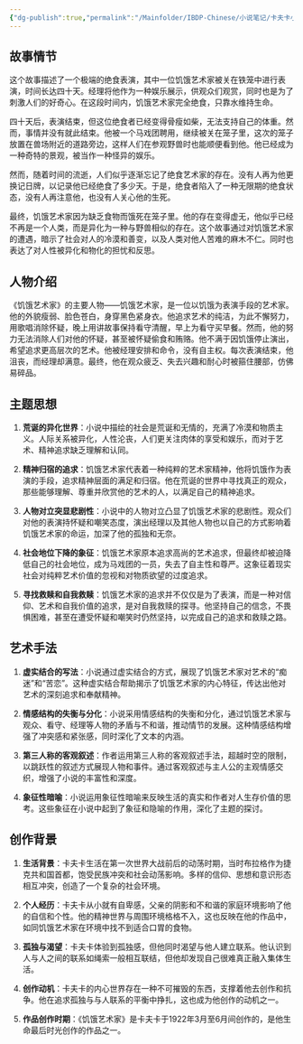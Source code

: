 ```yaml
---
{"dg-publish":true,"permalink":"/Mainfolder/IBDP-Chinese/小说笔记/卡夫卡小说/饥饿艺术家/"}
---
```


## 故事情节
这个故事描述了一个极端的绝食表演，其中一位饥饿艺术家被关在铁笼中进行表演，时间长达四十天。经理将他作为一种娱乐展示，供观众们观赏，同时也是为了刺激人们的好奇心。在这段时间内，饥饿艺术家完全绝食，只靠水维持生命。

四十天后，表演结束，但这位绝食者已经变得骨瘦如柴，无法支持自己的体重。然而，事情并没有就此结束。他被一个马戏团聘用，继续被关在笼子里，这次的笼子放置在兽场附近的道路旁边，这样人们在参观野兽时也能顺便看到他。他已经成为一种奇特的景观，被当作一种怪异的娱乐。

然而，随着时间的流逝，人们似乎逐渐忘记了绝食艺术家的存在。没有人再为他更换记日牌，以记录他已经绝食了多少天。于是，绝食者陷入了一种无限期的绝食状态，没有人再注意他，也没有人关心他的生死。

最终，饥饿艺术家因为缺乏食物而饿死在笼子里。他的存在变得虚无，他似乎已经不再是一个人类，而是异化为一种与野兽相似的存在。这个故事通过对饥饿艺术家的遭遇，暗示了社会对人的冷漠和善变，以及人类对他人苦难的麻木不仁。同时也表达了对人性被异化和物化的担忧和反思。

## 人物介绍
《饥饿艺术家》的主要人物——饥饿艺术家，是一位以饥饿为表演手段的艺术家。他的外貌瘦弱、脸色苍白，身穿黑色紧身衣。他追求艺术的纯洁，为此不懈努力，用歌唱消除怀疑，晚上用讲故事保持看守清醒，早上为看守买早餐。然而，他的努力无法消除人们对他的怀疑，甚至被怀疑偷食和贿赂。他不满于因饥饿停止演出，希望追求更高层次的艺术。他被经理安排和命令，没有自主权。每次表演结束，他沮丧，而经理却满意。最终，他在观众疲乏、失去兴趣和耐心时被箍住腰部，仿佛易碎品。

## 主题思想

1. **荒诞的异化世界**：小说中描绘的社会是荒诞和无情的，充满了冷漠和物质主义。人际关系被异化，人性沦丧，人们更关注肉体的享受和娱乐，而对于艺术、精神追求缺乏理解和认同。

2. **精神归宿的追求**：饥饿艺术家代表着一种纯粹的艺术家精神，他将饥饿作为表演的手段，追求精神层面的满足和归宿。他在荒诞的世界中寻找真正的观众，那些能够理解、尊重并欣赏他的艺术的人，以满足自己的精神追求。

3. **人物对立突显悲剧性**：小说中的人物对立凸显了饥饿艺术家的悲剧性。观众们对他的表演持怀疑和嘲笑态度，演出经理以及其他人物也以自己的方式影响着饥饿艺术家的命运，加深了他的孤独和无奈。

4. **社会地位下降的象征**：饥饿艺术家原本追求高尚的艺术追求，但最终却被迫降低自己的社会地位，成为马戏团的一员，失去了自主性和尊严。这象征着现实社会对纯粹艺术价值的忽视和对物质欲望的过度追求。

5. **寻找救赎和自我救赎**：饥饿艺术家的追求并不仅仅是为了表演，而是一种对信仰、艺术和自我价值的追求，是对自我救赎的探寻。他坚持自己的信念，不畏惧困难，甚至在遭受怀疑和嘲笑时仍然坚持，以完成自己的追求和救赎之路。

## 艺术手法

1. **虚实结合的写法**：小说通过虚实结合的方式，展现了饥饿艺术家对艺术的“痴迷”和“苦恋”。这种虚实结合帮助揭示了饥饿艺术家的内心特征，传达出他对艺术的深刻追求和奉献精神。

2. **情感结构的失衡与分化**：小说采用情感结构的失衡和分化，通过饥饿艺术家与观众、看守、经理等人物的矛盾与不和谐，推动情节的发展。这种情感结构增强了冲突感和紧张感，同时深化了文本的内涵。

3. **第三人称的客观叙述**：作者运用第三人称的客观叙述手法，超越时空的限制，以跳跃性的叙述方式展现人物和事件。通过客观叙述与主人公的主观情感交织，增强了小说的丰富性和深度。

4. **象征性暗喻**：小说运用象征性暗喻来反映生活的真实和作者对人生存价值的思考。这些象征在小说中起到了象征和隐喻的作用，深化了主题的探讨。

## 创作背景

1. **生活背景**：卡夫卡生活在第一次世界大战前后的动荡时期，当时布拉格作为捷克共和国首都，饱受民族冲突和社会动荡影响。多样的信仰、思想和意识形态相互冲突，创造了一个复杂的社会环境。

2. **个人经历**：卡夫卡从小就有自卑感，父亲的阴影和不和谐的家庭环境影响了他的自信和个性。他的精神世界与周围环境格格不入，这也反映在他的作品中，如同饥饿艺术家在环境中找不到适合口胃的食物。

3. **孤独与渴望**：卡夫卡体验到孤独感，但他同时渴望与他人建立联系。他认识到人与人之间的联系如绳索一般相互联结，但他却发现自己很难真正融入集体生活。

4. **创作动机**：卡夫卡的内心世界存在一种不可摧毁的东西，支撑着他去创作和抗争。他在追求孤独与与人联系的平衡中挣扎，这也成为他创作的动机之一。

5. **作品创作时期**：《饥饿艺术家》是卡夫卡于1922年3月至6月间创作的，是他生命最后时光创作的作品之一。

